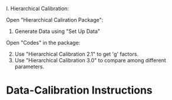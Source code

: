 
I. Hierarchical Calibration:

Open "Hierarchical Caliration Package":

1. Generate Data using "Set Up Data"

Open "Codes" in the package:

2. Use "Hierarchical Calibration 2.1" to get 'g' factors.
3. Use "Hierarchical Calibration 3.0" to compare among different parameters.

 
Data-Calibration Instructions
================

